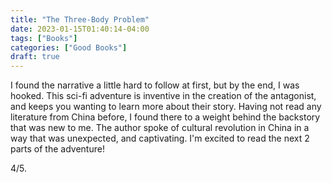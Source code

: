 ```yaml
---
title: "The Three-Body Problem"
date: 2023-01-15T01:40:14-04:00
tags: ["Books"]
categories: ["Good Books"]
draft: true
---
```


I found the narrative a little hard to follow at first, but by the end, I was hooked. This sci-fi adventure is inventive in the creation of the antagonist, and keeps you wanting to learn more about their story. Having not read any literature from China before, I found there to a weight behind the backstory that was new to me. The author spoke of cultural revolution in China in a way that was unexpected, and captivating. I'm excited to read the next 2 parts of the adventure!

4/5.

